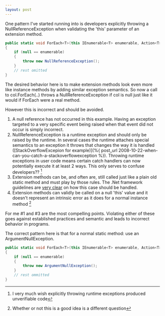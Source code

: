 ```yaml
---
layout: post
---
```

One pattern I've started running into is developers explicitly throwing a NullReferenceException when validating the 'this' parameter of an extension method.

``` csharp
public static void ForEach<T>(this IEnumerable<T> enumerable, Action<T> action)
{
    if (null == enumerable)
    {
        throw new NullReferenceException();
    }
    // rest omitted 
}
```

The desired behavior here is to make extension methods look even more like instance methods by adding similar exception semantics. So now a call to col.ForEach(..) throws a NullReferenceException if col is null just like it would if ForEach were a real method.  

However this is incorrect and should be avoided.

  1. A null reference has not occurred in this example. Having an exception targeted to a very specific event being raised when that event did not occur is simply incorrect.
  2. NullReferenceException is a runtime exception and should only be raised by the runtime. In several cases the runtime attaches special semantics to an exception it throws that changes the way it is handled ([StackOverflowExcepion for example)](%{ post_url 2008-10-22-when-can-you-catch-a-stackoverflowexception %}). Throwing runtime exceptions in user code means certain catch handlers can now potentially execute it at least 2 ways. This only serves to confuse developers?? [^1]
  3. Extension methods can be, and often are, still called just like a plain old static method and must play by those rules. The .Net framework guidelines are [very clear](http://msdn.microsoft.com/en-us/library/ms229025\(VS.80\).aspx) on how this case should be handled.
  4. Extension methods can validly be called on a null 'this' value and it doesn't represent an intrinsic error as it does for a normal instance method [^2]

For me #1 and #3 are the most compelling points. Violating either of these goes against established practices and semantic and leads to incorrect behavior in programs.

The correct pattern here is that for a normal static method: use an ArgumentNullException.

``` csharp
public static void ForEach<T>(this IEnumerable<T> enumerable, Action<T> action)
{
    if (null == enumerable)
    {
        throw new ArgumentNullException();
    }
    // rest ommitted 
}
```

[^1]: I very much wish explicitly throwing runtime exceptions produced unverifiable code

[^2]: Whether or not this is a good idea is a different question

